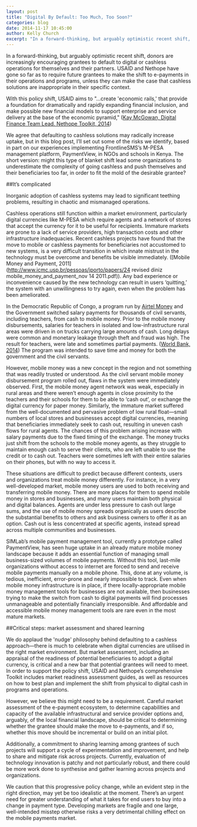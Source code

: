 ```yaml
---
layout: post
title: "Digital By Default: Too Much, Too Soon?"
categories: blog
date: 2014-11-17 10:45:00
author: Kelly Church
excerpt: "In a forward-thinking, but arguably optimistic recent shift, donors are increasingly encouraging grantees to default to digital or cashless operations for themselves and their partners. USAID and Nethope have gone so far as to require future grantees to make the shift to e-payments in their operations and programs, unless they can make the case that cashless solutions are inappropriate in their specific context."
---
```

In a forward-thinking, but arguably optimistic recent shift, donors are increasingly encouraging grantees to default to digital or cashless operations for themselves and their partners. USAID and Nethope have gone so far as to require future grantees to make the shift to e-payments in their operations and programs, unless they can make the case that cashless solutions are inappropriate in their specific context. 

With this policy shift, USAID aims to "...create 'economic rails,' that provide a foundation for dramatically and rapidly expanding financial inclusion, and make possible new financial models to support enterprise and service delivery at the base of the economic pyramid," ([Kay McGowan, Digital Finance Team Lead. Nethope Toolkit, 2014](http://solutionscenter.nethope.org/toolkit/view/c2e-toolkit?/programs/c2e-toolkit))  

We agree that defaulting to cashless solutions may radically increase uptake, but in this blog post, I’ll set out some of the risks we identify, based in part on our experiences implementing FrontlineSMS’s M-PESA management platform, PaymentView, in NGOs and schools in Kenya. The short version: might this type of blanket shift lead some organizations to underestimate the complexity of going cashless and push themselves and their beneficiaries too far, in order to fit the mold of the desirable grantee? 
 
##It’s complicated

Inorganic adoption of cashless systems may lead to significant teething problems, resulting in chaotic and mismanaged operations.

Cashless operations still function within a market environment, particularly digital currencies like M-PESA which require agents and a network of stores that accept the currency for it to be useful for recipients. Immature markets are prone to a lack of service providers, high transaction costs and other infrastructure inadequacies. Recent cashless projects have found that the move to mobile or cashless payments for beneficiaries not accustomed to new systems, is a very difficult transition in which innate mistrust in the technology must be overcome and benefits be visible immediately. ([Mobile Money and Payment, 2011](http://www.icmc.usp.br/pessoas/jporto/papers/24 revised diniz mobile_money_and_payment_nov 14 2011.pdf)). Any bad experience or inconvenience caused by the new technology can result in users ‘quitting,’ the system with an unwillingness to try again, even when the problem has been ameliorated. 

In the Democratic Republic of Congo, a program run by [Airtel Money](http://globserver.cn/en/central-africa/press/airtel-money-making-congo-kinshasa) and the Government switched salary payments for thousands of civil servants, including teachers, from cash to mobile money. Prior to the mobile money disbursements, salaries for teachers in isolated and low-infrastructure rural areas were driven in on trucks carrying large amounts of cash. Long delays were common and monetary leakage through theft and fraud was high. The result for teachers, were late and sometimes partial payments. ([World Bank, 2014](http://blogs.worldbank.org/edutech/paying-teacher-salaries-mobile-phones)) The program was intended to save time and money for both the government and the civil servants.

However, mobile money was a new concept in the region and not something that was readily trusted or understood. As the civil servant mobile money disbursement program rolled out, flaws in the system were immediately observed. First, the mobile money agent network was weak, especially in rural areas and there weren’t enough agents in close proximity to the teachers and their schools for them to be able to ‘cash out’, or exchange the digital currency for paper money. Similarly, the immature market suffered from the well-documented and pervasive problem of low rural float&mdash;small numbers of local stores and businesses accept digital currencies, meaning that beneficiaries immediately seek to cash out, resulting in uneven cash flows for rural agents. The chances of this problem arising increase with salary payments due to the fixed timing of the exchange. The money trucks just shift from the schools to the mobile money agents, as they struggle to maintain enough cash to serve their clients, who are left unable to use the credit or to cash out. Teachers were sometimes left with their entire salaries on their phones, but with no way to access it.

These situations are difficult to predict because different contexts, users and organizations treat mobile money differently. For instance, in a very well-developed market, mobile money users are used to both receiving and transferring mobile money. There are more places for them to spend mobile money in stores and businesses, and many users maintain both physical and digital balances. Agents are under less pressure to cash out large sums, and the use of mobile money spreads organically as users describe the substantial benefits to others and ask business owners to offer it as an option. Cash out is less concentrated at specific agents, instead spread across multiple communities and businesses. 

SIMLab’s mobile payment management tool, currently a prototype called PaymentView, has seen huge uptake in an already mature mobile money landscape because it adds an essential function of managing small business-sized volumes of mobile payments. Without this tool, last-mile organizations without access to internet are forced to send and receive mobile payments manually on a mobile phone. This, done at any volume, is tedious, inefficient, error-prone and nearly impossible to track. Even when mobile money infrastructure is in place, if there locally-appropriate mobile money management tools for businesses are not available, then businesses trying to make the switch from cash to digital payments will find processes unmanageable and potentially financially irresponsible. And affordable and accessible mobile money management tools are rare even in the most mature markets. 

##Critical steps: market assessment and shared learning

We do applaud the 'nudge' philosophy behind defaulting to a cashless approach&mdash;there is much to celebrate when digital currencies are utilised in the right market environment. But market assessment, including an appraisal of the readiness of potential beneficiaries to adopt a digital currency, is critical and a new bar that potential grantees will need to meet. In order to support the policy shift, USAID and Nethope’s comprehensive Toolkit includes market readiness assessment guides, as well as resources on how to best plan and implement the shift from physical to digital cash in programs and operations. 

However, we believe this might need to be a requirement. Careful market assessment of the e-payment ecosystem, to determine capabilities and capacity of the available infrastructural and service provider options and, arguably, of the local financial landscape, should be critical to determining whether the grantee should make the move to e-payments, and if so, whether this move should be incremental or build on an initial pilot.

Additionally, a commitment to sharing learning among grantees of such projects will support a cycle of experimentation and improvement, and help to share and mitigate risk across projects. Currently, evaluation of technology innovation is patchy and not particularly robust, and there could be more work done to synthesise and gather learning across projects and organizations.

We caution that this progressive policy change, while an evident step in the right direction, may yet be too idealistic at the moment. There’s an urgent need for greater understanding of what it takes for end users to buy into a change in payment type. Developing markets are fragile and one large, well-intended misstep otherwise risks a very detrimental chilling effect on the mobile payments market.

